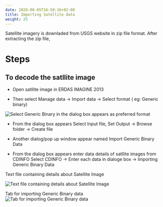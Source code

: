 ```yaml
---
date: 2020-08-05T16:50:16+02:00
title: Importing Satellite data
weight: 25
---
```


Satellite imagery is downladed from USGS website in zip file format. After extracting the zip file,

# Steps

## To decode the satllite image


* Open satllite image in ERDAS IMAGINE 2013

* Then select Manage data → Import data → Select format ( eg: Generic binary)




![Select Generic Binary in the dialog box appears as preferred format](/en/basics/import/images/CDINFO.png?classes=shadow)




* From the dialog box appears Select Input file, Set Output → Browse folder  →  Create  file

* Another dialog/pop up window appear named Import Generic Binary Data

* From the dialog box appears enter data details of satllite images from CDINFO
Select CDINFO → Enter each data in dialoge box → Importing Generic Binary Data

Text file containing details about Satellite Image

![Text file containing details about Satellite Image](/en/basics/import/images/DIALNEW.png?classes=shadow)

Tab for importing Generic Binary data
![Tab for importing Generic Binary data](/en/basics/import/images/dialogue.png?classes=shadow)
